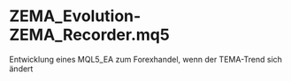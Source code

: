 # ZEMA_Evolution-ZEMA_Recorder.mq5
Entwicklung eines MQL5_EA zum Forexhandel, wenn der TEMA-Trend sich ändert
